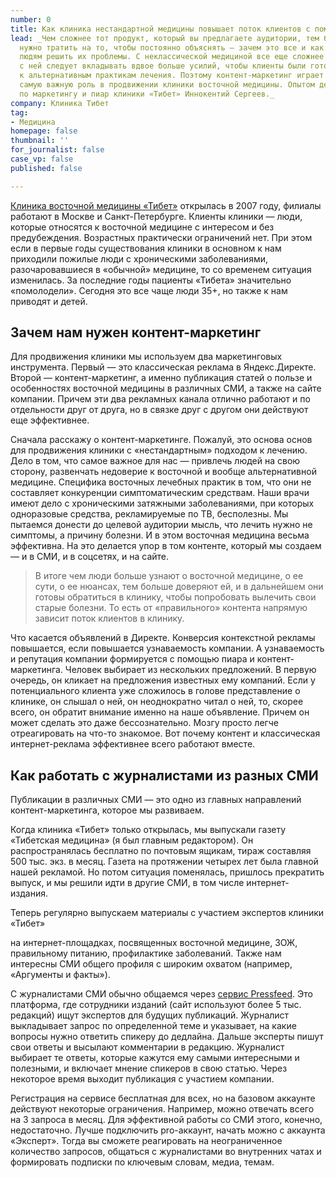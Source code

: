 ```yaml
---
number: 0
title: Как клиника нестандартной медицины повышает поток клиентов с помощью контент-маркетинга
lead: _Чем сложнее тот продукт, который вы предлагаете аудитории, тем больше времени
  нужно тратить на то, чтобы постоянно объяснять — зачем это все и как это поможет
  людям решить их проблемы. С неклассической медициной все еще сложнее — в случае
  с ней следует вкладывать вдвое больше усилий, чтобы клиенты были готовы обратиться
  к альтернативным практикам лечения. Поэтому контент-маркетинг играет практически
  самую важную роль в продвижении клиники восточной медицины. Опытом делится директор
  по маркетингу и пиар клиники «Тибет» Иннокентий Сергеев._
company: Клиника Тибет
tag:
- Медицина
homepage: false
thumbnail: ''
for_journalist: false
case_vp: false
published: false

---
```

[Клиника восточной медицины «Тибет»](https://www.clinica-tibet.ru/) открылась в 2007 году, филиалы работают в Москве и Санкт-Петербурге. Клиенты клиники — люди, которые относятся к восточной медицине с интересом и без предубеждения. Возрастных практически ограничений нет. При этом если в первые годы существования клиники в основном к нам приходили пожилые люди с хроническими заболеваниями, разочаровавшиеся в «обычной» медицине, то со временем ситуация изменилась. За последние годы пациенты «Тибета» значительно «помолодели». Сегодня это все чаще люди 35+, но также к нам приводят и детей.

## Зачем нам нужен контент-маркетинг

Для продвижения клиники мы используем два маркетинговых инструмента. Первый — это классическая реклама в Яндекс.Директе. Второй — контент-маркетинг, а именно публикация статей о пользе и особенностях восточной медицины в различных СМИ, а также на сайте компании. Причем эти два рекламных канала отлично работают и по отдельности друг от друга, но в связке друг с другом они действуют еще эффективнее.

Сначала расскажу о контент-маркетинге. Пожалуй, это основа основ для продвижения клиники с «нестандартным» подходом к лечению. Дело в том, что самое важное для нас — привлечь людей на свою сторону, развенчать недоверие к восточной и вообще альтернативной медицине. Специфика восточных лечебных практик в том, что они не составляет конкуренции симптоматическим средствам. Наши врачи имеют дело с хроническими затяжными заболеваниями, при которых одноразовые средства, рекламируемые по ТВ, бесполезны. Мы пытаемся донести до целевой аудитории мысль, что лечить нужно не симптомы, а причину болезни. И в этом восточная медицина весьма эффективна. На это делается упор в том контенте, который мы создаем — и в СМИ, и в соцсетях, и на сайте.

> В итоге чем люди больше узнают о восточной медицине, о ее сути, о ее нюансах, тем больше доверяют ей, и в дальнейшем они готовы обратиться в клинику, чтобы попробовать вылечить свои старые болезни. То есть от «правильного» контента напрямую зависит поток клиентов в клинику.

Что касается объявлений в Директе. Конверсия контекстной рекламы повышается, если повышается узнаваемость компании. А узнаваемость и репутация компании формируется с помощью пиара и контент-маркетинга. Человек выбирает из нескольких предложений. В первую очередь, он кликает на предложения известных ему компаний. Если у потенциального клиента уже сложилось в голове представление о клинике, он слышал о ней, он неоднократно читал о ней, то, скорее всего, он обратит внимание именно на наше объявление. Причем он может сделать это даже бессознательно. Мозгу просто легче отреагировать на что-то знакомое. Вот почему контент и классическая интернет-реклама эффективнее всего работают вместе.

## Как работать с журналистами из разных СМИ

Публикации в различных СМИ — это одно из главных направлений контент-маркетинга, которое мы развиваем.

Когда клиника «Тибет» только открылась, мы выпускали газету «Тибетская медицина» (я был главным редактором). Он распространялась бесплатно по почтовым ящикам, тираж составляя 500 тыс. экз. в месяц. Газета на протяжении четырех лет была главной нашей рекламой. Но потом ситуация поменялась, пришлось прекратить выпуск, и мы решили идти в другие СМИ, в том числе интернет-издания.

Теперь регулярно выпускаем материалы с участием экспертов клиники «Тибет»

на интернет-площадках, посвященных восточной медицине, ЗОЖ, правильному питанию, профилактике заболеваний. Также нам интересны СМИ общего профиля с широким охватом (например, «Аргументы и факты»).

С журналистами СМИ обычно общаемся через [сервис Pressfeed](https://pressfeed.ru/). Это платформа, где сотрудники изданий (сайт используют более 5 тыс. редакций) ищут экспертов для будущих публикаций. Журналист выкладывает запрос по определенной теме и указывает, на какие вопросы нужно ответить спикеру до дедлайна. Дальше эксперты пишут свои ответы и высылают комментарии в редакцию. Журналист выбирает те ответы, которые кажутся ему самыми интересными и полезными, и включает мнение спикеров в свою статью. Через некоторое время выходит публикация с участием компании.

Регистрация на сервисе бесплатная для всех, но на базовом аккаунте действуют некоторые ограничения. Например, можно отвечать всего на 3 запроса в месяц. Для эффективной работы со СМИ этого, конечно, недостаточно. Лучше подключить pro-аккаунт, начать можно с аккаунта «Эксперт». Тогда вы сможете реагировать на неограниченное количество запросов, общаться с журналистами во внутренних чатах и формировать подписки по ключевым словам, медиа, темам.